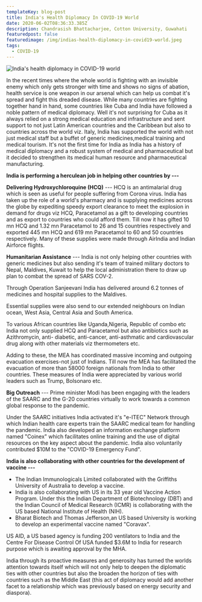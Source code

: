 ```yaml
---
templateKey: blog-post
title: India's Health Diplomacy In COVID-19 World
date: 2020-06-02T08:36:33.385Z
description: Chandrasish Bhattacharjee, Cotton University, Guwahati
featuredpost: false
featuredimage: /img/indias-health-diplomacy-in-covid19-world.jpeg
tags:
  - COVID-19
---
```

![India's health diplomacy in COVID-19 world](/img/indias-health-diplomacy-in-covid19-world.jpeg "India's health diplomacy in COVID-19 world")

In the recent times where the whole world is fighting with an invisible enemy which only gets stronger with time and shows no signs of abation, health service is one weapon in our arsenal which can help us combat it's spread and fight this dreaded disease. While many countries are fighting together hand in hand, some countries like Cuba and India have followed a noble pattern of medical diplomacy. Well it's not surprising for Cuba as it always relied on a strong medical education and infrastructure and sent support to not just Latin American countries and the Caribbean but also to countries across the world viz. Italy, India has supported the world with not just medical staff but a buffet of generic medicines,medical training and medical tourism. It's not the first time for India as India has a history of medical diplomacy and a robust system of medical and pharmaceutical but it decided to strengthen its medical human resource and pharmaceutical manufacturing.

**India is performing a herculean job in helping other countries by ---** 

**Delivering Hydroxychloroquine (HCQ)** --- HCQ is an antimalarial drug which is seen as useful for people suffering from Corona virus. India has taken up the role of a world's pharmacy and is supplying medicines across the globe by expediting speedy export clearance to meet the explosion in demand for drugs viz HCQ, Paracetamol as a gift to developing countries and as export to countries who could afford them. Till now it has gifted 10 mn  HCQ and 1.32 mn Paracetamol to  26 and 15 countries respectively and exported 445 mn HCQ and 619 mn Paracetamol to 60 and 50 countries respectively. Many of these supplies were made through AirIndia and Indian Airforce flights.

**Humanitarian Assistance** --- India is not only helping other countries with generic medicines but also sending it's team of trained  military doctors to Nepal, Maldives, Kuwait to help the local administration there to draw up plan to combat the spread of SARS COV-2.

Through Operation Sanjeevani India has delivered around 6.2 tonnes of medicines and hospital supplies to the Maldives.

Essential supplies were also send to our extended neighbours on Indian ocean, West Asia, Central Asia and South America.

To various African countries like Uganda,Nigeria, Republic of combo etc India not only supplied HCQ and Paracetamol but also antibiotics such as Azithromycin, anti- diabetic, anti-cancer, anti-asthmatic  and cardiovascular drug along  with other  materials viz thermometers etc.

Adding to these, the MEA has coordinated massive incoming and outgoing evacuation exercises-not just of Indians. Till now the MEA has facilitated the evacuation of more than 58000 foreign nationals from India to other countries. These measures of India were appreciated by various world leaders such as Trump, Bolsonaro etc.

**Big Outreach** --- Prime minister Modi has been engaging with the leaders of the SAARC and the G-20 countries virtually to work towards a common global response to the pandemic.

Under the SAARC initiatives India activated it's "e-ITEC" Network through which Indian health care experts train the SAARC medical team for handling the pandemic. India also developed an information exchange platform named "Coinex" which facilitates online training and the use of digital resources on the key aspect about the pandemic. India also voluntarily contributed $10M to the "COVID-19 Emergency Fund".

**India is also collaborating with other countries for the development of vaccine ---**

* The Indian Immunologicals Limited collaborated with the Griffiths University of Australia to develop a vaccine.
* India is also collaborating with US in its  33 year old Vaccine Action Program. Under this the Indian Department of Biotechnology (DBT) and the Indian Council of Medical Research (ICMR) is collaborating with the US based National Institute of Health (NIH).
* Bharat Biotech and Thomas Jefferson,an US based University is working to develop an experimental vaccine named "Coravax".

US AID, a US based agency is funding 200 ventilators to India and the Centre For Disease Control Of USA funded $3.6M to India for research purpose which is awaiting approval by the MHA.

India through its proactive measures and generosity has turned the worlds attention towards itself which will not only help to deepen the diplomatic ties with other countries but also the broaden the horizon of ties with countries such as the Middle East (this act of diplomacy would add another facet to a relationship which was previously based on energy security and diaspora).